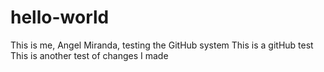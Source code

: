# hello-world
This is me, Angel Miranda, testing the GitHub system
This is a gitHub test
This is another test of changes I made

